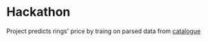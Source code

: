 # Hackathon

Project predicts rings' price by traing on parsed data from [catalogue](https://7karat.by/catalog/koltsa/)
